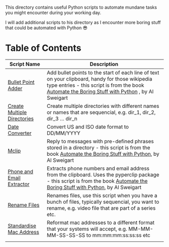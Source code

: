 This directory contains useful Python scripts to automate mundane tasks you might encounter during your working day.

I will add additional scripts to his directory as I encounter more boring stuff that could be automated with Python 😎

# **Table of Contents**

| **Script   Name**                                                                                                                           | **Description**                                                                                                                                                                                                                             |
|--------------------------------------------------------------------------------------------------------------------------------------------|---------------------------------------------------------------------------------------------------------------------------------------------------------------------------------------------------------------------------------------------|
| [Bullet Point Adder](https://github.com/g-ung/project-level-up/blob/main/useful_automation_scripts/bullet_point_adder.py)                  | Add bullet points to the start of each line of text on your clipboard, handy for those wikipedia type entries - this script is from the book  [Automate the Boring Stuff with Python](https://automatetheboringstuff.com/) , by Al Sweigart |
| [Create Multiple Directories](https://github.com/g-ung/project-level-up/blob/main/useful_automation_scripts/create_multiple_directoies.py) | Create multiple directories with different names or names that are sequencial, e.g. dir_1, dir_2, dir_3 … dir_n                                                                                                                             |
| [Date Converter](https://github.com/g-ung/project-level-up/blob/main/useful_automation_scripts/date_converter.py)                          | Convert US and ISO date format to DD/MM/YYYY                                                                                                                                                                                                |
| [Mclip](https://github.com/g-ung/project-level-up/blob/main/useful_automation_scripts/mclip.py)                                            | Reply to messages with pre-defined phrases stored in a directory - this script is from the book [Automate the Boring Stuff with Python](https://automatetheboringstuff.com/), by Al Sweigart                                                |
| [Phone and Email Extractor](https://github.com/g-ung/project-level-up/blob/main/useful_automation_scripts/phone_and_email_extractor.py)    | Extracts phone numbers and email address from the clipboard.  Uses the pyperclip package - this script is from the book [Automate the Boring Stuff with Python](https://automatetheboringstuff.com/), by Al Sweigart                        |
| [Rename Files](https://github.com/g-ung/project-level-up/blob/main/useful_automation_scripts/rename_files.py)                              | Renames files, use this script when you have a bunch of files, typically sequencial, you want to rename, e.g. video file that are part of a series etc.                                                                                     |
| [Standardise Mac Address](https://github.com/g-ung/project-level-up/blob/main/useful_automation_scripts/standardise_mac_address.py)        | Reformat mac addresses to a different format that your systems will accept, e.g. MM-MM-MM-SS-SS-SS to mm:mm:mm:ss:ss:ss etc                                                                                                                 |
|                                                                                                                                            |                                                                                                                                                                                                                                             |
